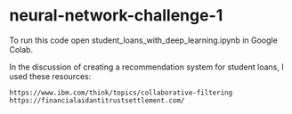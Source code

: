 # neural-network-challenge-1

To run this code open student_loans_with_deep_learning.ipynb in Google Colab.

In the discussion of creating a recommendation system for student loans, I used these resources:

	https://www.ibm.com/think/topics/collaborative-filtering
	https://financialaidantitrustsettlement.com/

